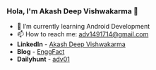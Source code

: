 ### Hola, I'm Akash Deep Vishwakarma 👋


- 🌱 I’m currently learning Android Development
- 📫 How to reach me: adv1491714@gmail.com
- **LinkedIn** - [Akash Deep Vishwakarma](https://www.linkedin.com/in/vishdeep01/)
- **Blog** - [EnggFact](https://enggfact.blogspot.com/)
- **Dailyhunt** - [adv01](https://m.dailyhunt.in/profile/adv01)

<!--
**adv11/adv11** is a ✨ _special_ ✨ repository because its `README.md` (this file) appears on your GitHub profile.

Here are some ideas to get you started:

- 🔭 I’m currently working on ...
- 🌱 I’m currently learning ...
- 👯 I’m looking to collaborate on ...
- 🤔 I’m looking for help with ...
- 💬 Ask me about ...
- 📫 How to reach me: ...
- 😄 Pronouns: ...
- ⚡ Fun fact: ...
-->

